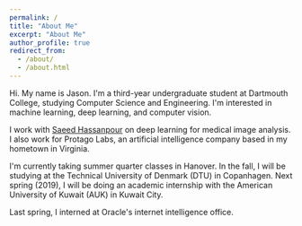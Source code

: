 ```yaml
---
permalink: /
title: "About Me"
excerpt: "About Me"
author_profile: true
redirect_from: 
  - /about/
  - /about.html
---
```


Hi. My name is Jason. I'm a third-year undergraduate student at Dartmouth College, studying Computer Science and Engineering. I'm interested in machine learning, deep learning, and computer vision.

I work with [Saeed Hassanpour](https://www.hassanpourlab.com/) on deep learning for medical image analysis. I also work for Protago Labs, an artificial intelligence company based in my hometown in Virginia. 

I'm currently taking summer quarter classes in Hanover. In the fall, I will be studying at the Technical University of Denmark (DTU) in Copanhagen. Next spring (2019), I will be doing an academic internship with the American University of Kuwait (AUK) in Kuwait City.

Last spring, I interned at Oracle's internet intelligence office.